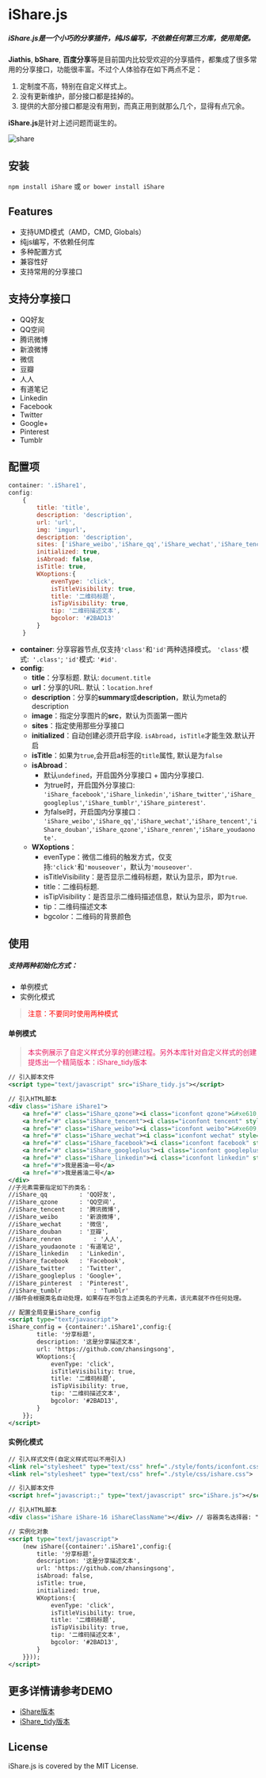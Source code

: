 # iShare.js

##### **iShare.js**是一个小巧的分享插件，纯JS编写，不依赖任何第三方库，使用简便。

**Jiathis**, **bShare**, **百度分享**等是目前国内比较受欢迎的分享插件，都集成了很多常用的分享接口，功能很丰富。不过个人体验存在如下两点不足：

1. 定制度不高，特别在自定义样式上。
2. 没有更新维护，部分接口都是挂掉的。
3. 提供的大部分接口都是没有用到，而真正用到就那么几个，显得有点冗余。

**iShare.js**是针对上述问题而诞生的。

![share](isharejs.png)

## 安装

`npm install iShare` 或 `or bower install iShare`

## Features

- 支持UMD模式（AMD，CMD, Globals）
- 纯js编写，不依赖任何库
- 多种配置方式
- 兼容性好
- 支持常用的分享接口

## 支持分享接口

- QQ好友
- QQ空间
- 腾讯微博
- 新浪微博
- 微信
- 豆瓣
- 人人
- 有道笔记
- Linkedin
- Facebook
- Twitter
- Google+
- Pinterest
- Tumblr

## 配置项

```js
container: '.iShare1',
config:
	{
		title: 'title',
		description: 'description',
		url: 'url',
        img: 'imgurl'，
        description: 'description',
        sites: ['iShare_weibo','iShare_qq','iShare_wechat','iShare_tencent','iShare_douban','iShare_qzone','iShare_renren','iShare_youdaonote','iShare_facebook','iShare_linkedin','iShare_twitter','iShare_googleplus','iShare_tumblr','iShare_pinterest'],
		initialized: true,
		isAbroad: false,
		isTitle: true,
		WXoptions:{
			evenType: 'click',
			isTitleVisibility: true,
			title: '二维码标题',
			isTipVisibility: true,
			tip: '二维码描述文本',
			bgcolor: '#2BAD13'
		}
	}
```
- **container**: 分享容器节点,仅支持`'class'`和`'id'`两种选择模式。 `'class'`模式:` '.class'`; `'id'`模式: `'#id'`.
- **config**:
    - **title**：分享标题. 默认: `document.title`
    - **url**：分享的URL. 默认：`location.href`
    - **description**：分享的**summary**或**description**，默认为meta的description
    - **image**：指定分享图片的**src**，默认为页面第一图片
    - **sites**：指定使用那些分享接口
    - **initialized**：自动创建必须开启字段. `isAbroad`，`isTitle`才能生效.默认开启
    - **isTitle**：如果为`true`,会开启a标签的`title`属性, 默认是为`false`
    - **isAbroad**：
    	- 默认`undefined`，开启国外分享接口 + 国内分享接口.
		- 为true时，开启国外分享接口:
		`'iShare_facebook'`,`'iShare_linkedin'`,`'iShare_twitter'`,`'iShare_googleplus'`,`'iShare_tumblr'`,`'iShare_pinterest'`.
		- 为false时，开启国内分享接口：
		`'iShare_weibo'`,`'iShare_qq'`,`'iShare_wechat'`,`'iShare_tencent'`,`'iShare_douban'`,`'iShare_qzone'`,`'iShare_renren'`,`'iShare_youdaonote'`.
	- **WXoptions**：
        - evenType：微信二维码的触发方式，仅支持:`'click'`和`'mouseover'`，默认为`'mouseover'`.
        - isTitleVisibility：是否显示二维码标题，默认为显示，即为`true`.
        - title：二维码标题.
        - isTipVisibility：是否显示二维码描述信息，默认为显示，即为`true`.
        - tip：二维码描述文本
        - bgcolor：二维码的背景颜色

## 使用
##### 支持两种初始化方式：
- 单例模式
- 实例化模式

> <font color="red">注意：不要同时使用两种模式</font>

#### 单例模式
> <font color="#E91E63">本实例展示了自定义样式分享的创建过程。另外本库针对自定义样式的创建提炼出一个精简版本：iShare_tidy版本</font>

```xml
// 引入脚本文件
<script type="text/javascript" src="iShare_tidy.js"></script>
```

```xml
// 引入HTML脚本
<div class="iShare iShare1">
	<a href="#" class="iShare_qzone"><i class="iconfont qzone">&#xe610;</i></a>
	<a href="#" class="iShare_tencent"><i class="iconfont tencent" style="vertical-align: -2px;">&#xe608;</i></a>
	<a href="#" class="iShare_weibo"><i class="iconfont weibo">&#xe609;</i></a>
	<a href="#" class="iShare_wechat"><i class="iconfont wechat" style="vertical-align: -2px;">&#xe613;</i></a>
	<a href="#" class="iShare_facebook"><i class="iconfont facebook" style="vertical-align: 1px;">&#xe601;</i></a>
	<a href="#" class="iShare_googleplus"><i class="iconfont googleplus" style="vertical-align: -1px;">&#xe60b;</i></a>
	<a href="#" class="iShare_linkedin"><i class="iconfont linkedin" style="vertical-align: 2px;">&#xe607;</i></a>
	<a href="#">我是酱油一号</a>
	<a href="#">我是酱油二号</a>
</div>
//子元素需要指定如下的类名：
//iShare_qq         : 'QQ好友',
//iShare_qzone      : 'QQ空间',
//iShare_tencent    : '腾讯微博',
//iShare_weibo      : '新浪微博',
//iShare_wechat     : '微信',
//iShare_douban     : '豆瓣',
//iShare_renren			: '人人',
//iShare_youdaonote : '有道笔记',
//iShare_linkedin   : 'Linkedin',
//iShare_facebook   : 'Facebook',
//iShare_twitter    : 'Twitter',
//iShare_googleplus : 'Google+',
//iShare_pinterest	: 'Pinterest',
//iShare_tumblr			: 'Tumblr'
//插件会根据类名自动处理，如果存在不包含上述类名的子元素，该元素就不作任何处理。
```

```xml
// 配置全局变量iShare_config
<script type="text/javascript">
iShare_config = {container:'.iShare1',config:{
		title: '分享标题',
		description: '这是分享描述文本',
		url: 'https://github.com/zhansingsong',
		WXoptions:{
			evenType: 'click',
			isTitleVisibility: true,
			title: '二维码标题',
			isTipVisibility: true,
			tip: '二维码描述文本',
			bgcolor: '#2BAD13',
		}
	}};
</script>
```

#### 实例化模式
```xml
// 引入样式文件(自定义样式可以不用引入)
<link rel="stylesheet" type="text/css" href="./style/fonts/iconfont.css">
<link rel="stylesheet" type="text/css" href="./style/css/ishare.css">
```
```xml
// 引入脚本文件
<script href="javascript:;" type="text/javascript" src="iShare.js"></script>
```
```xml
// 引入HTML脚本
<div class="iShare iShare-16 iShareClassName"></div> // 容器类名选择器: "iShareClassName"
```

```xml
// 实例化对象
<script type="text/javascript">
	(new iShare({container:'.iShare1',config:{
		title: '分享标题',
		description: '这是分享描述文本',
		url: 'https://github.com/zhansingsong',
		isAbroad: false,
		isTitle: true,
		initialized: true,
		WXoptions:{
			evenType: 'click',
			isTitleVisibility: true,
			title: '二维码标题',
			isTipVisibility: true,
			tip: '二维码描述文本',
			bgcolor: '#2BAD13',
		}
	}}));
</script>
```

## 更多详情请参考DEMO
- [iShare版本](http://zhansingsong.github.io/demo/iShare.html)
- [iShare_tidy版本](http://zhansingsong.github.io/demo/iShare_tidy.html)

## License
iShare.js is covered by the MIT License.



